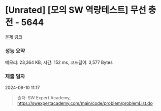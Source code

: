 # [Unrated] [모의 SW 역량테스트] 무선 충전 - 5644 

[문제 링크](https://swexpertacademy.com/main/code/problem/problemDetail.do?contestProbId=AWXRDL1aeugDFAUo) 

### 성능 요약

메모리: 23,364 KB, 시간: 152 ms, 코드길이: 3,577 Bytes

### 제출 일자

2024-09-10 11:17



> 출처: SW Expert Academy, https://swexpertacademy.com/main/code/problem/problemList.do